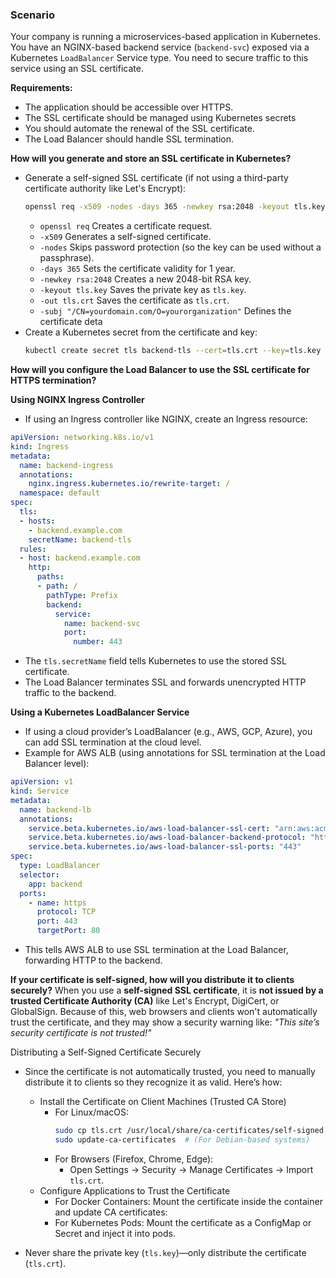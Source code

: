 ### Scenario ###
Your company is running a microservices-based application in Kubernetes. You have an NGINX-based backend service (`backend-svc`) exposed via a Kubernetes `LoadBalancer` Service type. You need to secure traffic to this service using an SSL certificate.

**Requirements:**
- The application should be accessible over HTTPS.
- The SSL certificate should be managed using Kubernetes secrets
- You should automate the renewal of the SSL certificate.
- The Load Balancer should handle SSL termination.

**How will you generate and store an SSL certificate in Kubernetes?**
- Generate a self-signed SSL certificate (if not using a third-party certificate authority like Let's Encrypt):
  ```bash
  openssl req -x509 -nodes -days 365 -newkey rsa:2048 -keyout tls.key -out tls.crt -subj "/CN=yourdomain.com/O=yourorganization"
  ```
  - `openssl req` Creates a certificate request.
  - `-x509` Generates a self-signed certificate.
  - `-nodes` Skips password protection (so the key can be used without a passphrase).
  - `-days 365` Sets the certificate validity for 1 year.
  - `-newkey rsa:2048` Creates a new 2048-bit RSA key.
  - `-keyout tls.key` Saves the private key as `tls.key`.
  - `-out tls.crt` Saves the certificate as `tls.crt`.
  - `-subj "/CN=yourdomain.com/O=yourorganization"` Defines the certificate deta
- Create a Kubernetes secret from the certificate and key:
  ```bash
  kubectl create secret tls backend-tls --cert=tls.crt --key=tls.key
  ```

**How will you configure the Load Balancer to use the SSL certificate for HTTPS termination?**

**Using NGINX Ingress Controller**
- If using an Ingress controller like NGINX, create an Ingress resource:
```yaml
apiVersion: networking.k8s.io/v1
kind: Ingress
metadata:
  name: backend-ingress
  annotations:
    nginx.ingress.kubernetes.io/rewrite-target: /
  namespace: default
spec:
  tls:
  - hosts:
    - backend.example.com
    secretName: backend-tls
  rules:
  - host: backend.example.com
    http:
      paths:
      - path: /
        pathType: Prefix
        backend:
          service:
            name: backend-svc
            port:
              number: 443
```
- The `tls.secretName` field tells Kubernetes to use the stored SSL certificate.
- The Load Balancer terminates SSL and forwards unencrypted HTTP traffic to the backend.

**Using a Kubernetes LoadBalancer Service**
- If using a cloud provider’s LoadBalancer (e.g., AWS, GCP, Azure), you can add SSL termination at the cloud level.
- Example for AWS ALB (using annotations for SSL termination at the Load Balancer level):
```yaml
apiVersion: v1
kind: Service
metadata:
  name: backend-lb
  annotations:
    service.beta.kubernetes.io/aws-load-balancer-ssl-cert: "arn:aws:acm:region:account:certificate/certificate-id"
    service.beta.kubernetes.io/aws-load-balancer-backend-protocol: "http"
    service.beta.kubernetes.io/aws-load-balancer-ssl-ports: "443"
spec:
  type: LoadBalancer
  selector:
    app: backend
  ports:
    - name: https
      protocol: TCP
      port: 443
      targetPort: 80
```
- This tells AWS ALB to use SSL termination at the Load Balancer, forwarding HTTP to the backend.

**If your certificate is self-signed, how will you distribute it to clients securely?**
When you use a **self-signed SSL certificate**, it is **not issued by a trusted Certificate Authority (CA)** like Let's Encrypt, DigiCert, or GlobalSign. Because of this, web browsers and clients won't automatically trust the certificate, and they may show a security warning like:
*"This site’s security certificate is not trusted!"*

Distributing a Self-Signed Certificate Securely 
- Since the certificate is not automatically trusted, you need to manually distribute it to clients so they recognize it as valid. Here’s how:
  - Install the Certificate on Client Machines (Trusted CA Store)
    - For Linux/macOS:
      ```bash
      sudo cp tls.crt /usr/local/share/ca-certificates/self-signed.crt
      sudo update-ca-certificates  # (For Debian-based systems)
      ```
    - For Browsers (Firefox, Chrome, Edge):
      - Open Settings → Security → Manage Certificates → Import `tls.crt`.
  - Configure Applications to Trust the Certificate
    - For Docker Containers: Mount the certificate inside the container and update CA certificates:
    - For Kubernetes Pods: Mount the certificate as a ConfigMap or Secret and inject it into pods.

- Never share the private key (`tls.key`)—only distribute the certificate (`tls.crt`).
    
